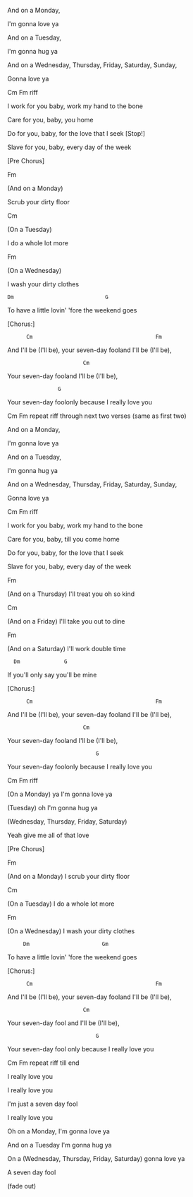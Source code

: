 And on a Monday,

I'm gonna love ya

And on a Tuesday,

I'm gonna hug ya

And on a Wednesday, Thursday, Friday, Saturday, Sunday,

Gonna love ya

 

Cm    Fm     riff

I work for you baby, work my hand to the bone

Care for you, baby, you home

Do for you, baby, for the love that I seek  [Stop!]

Slave for you, baby, every day of the week

 

 

[Pre Chorus]

Fm

(And on a Monday)

Scrub your dirty floor

Cm

(On a Tuesday)

I do a whole lot more

Fm

(On a Wednesday)

I wash your dirty clothes

    Dm                             G

To have a little lovin' 'fore the weekend goes

 

[Chorus:]

          Cm                                       Fm

And I'll be (I'll be), your seven-day fooland I'll be (I'll be),

                            Cm

Your seven-day fooland I'll be (I'll be),

                    G

Your seven-day foolonly because I really love you

 

 

Cm    Fm   repeat riff through next two verses (same as first two)

 

And on a Monday,

I'm gonna love ya

And on a Tuesday,

I'm gonna hug ya

And on a Wednesday, Thursday, Friday, Saturday, Sunday,

Gonna love ya

 

Cm    Fm     riff

I work for you baby, work my hand to the bone

Care for you, baby, till you come home

Do for you, baby, for the love that I seek

Slave for you, baby, every day of the week

 

Fm

(And on a Thursday) I'll treat you oh so kind

Cm

(And on a Friday) I'll take you out to dine

Fm

(And on a Saturday) I'll work double time

      Dm              G

If you'll only say you'll be mine

 

[Chorus:]

          Cm                                       Fm

And I'll be (I'll be), your seven-day fooland I'll be (I'll be),

                            Cm

Your seven-day fooland I'll be (I'll be),

                                G

Your seven-day foolonly because I really love you

 

 

Cm    Fm     riff

(On a Monday) ya I'm gonna love ya

(Tuesday) oh I'm gonna hug ya

(Wednesday, Thursday, Friday, Saturday)

Yeah give me all of that love

 

[Pre Chorus]

Fm

(And on a Monday) I scrub your dirty floor

Cm

(On a Tuesday) I do a whole lot more

Fm

(On a Wednesday) I wash your dirty clothes

         Dm                       Gm

To have a little lovin' 'fore the weekend goes

 

[Chorus:]

          Cm                                       Fm

And I'll be (I'll be), your seven-day fooland I'll be (I'll be),

                            Cm

Your seven-day fool and I'll be (I'll be),

                                G

Your seven-day fool only because I really love you

 

Cm    Fm     repeat riff till end

I really love you

I really love you

I'm just a seven day fool

I really love you

Oh on a Monday, I'm gonna love ya

And on a Tuesday I'm gonna hug ya

On a (Wednesday, Thursday, Friday, Saturday) gonna love ya

A seven day fool

 

(fade out)



